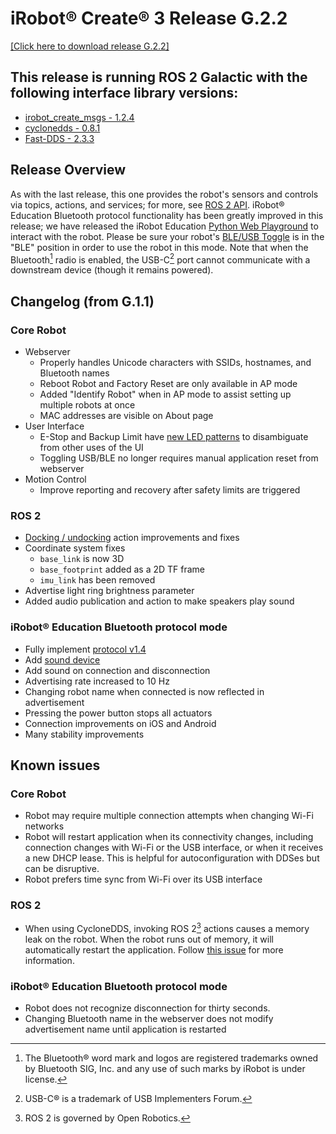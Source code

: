 # iRobot® Create® 3 Release G.2.2
[[Click here to download release G.2.2]](https://edu.irobot.com/create3/firmware/G.2.2)

## This release is running ROS 2 Galactic with the following interface library versions:

- [irobot_create_msgs - 1.2.4](https://github.com/iRobotEducation/irobot_create_msgs/tree/1.2.4)
- [cyclonedds - 0.8.1](https://github.com/eclipse-cyclonedds/cyclonedds/tree/0.8.1)
- [Fast-DDS - 2.3.3](https://github.com/eProsima/Fast-DDS/tree/2.3.3)

## Release Overview
As with the last release, this one provides the robot's sensors and controls via topics, actions, and services; for more, see [ROS 2 API](../../api/ros2/).
iRobot® Education Bluetooth protocol functionality has been greatly improved in this release; we have released the iRobot Education [Python Web Playground](https://python.irobot.com/) to interact with the robot.
Please be sure your robot's [BLE/USB Toggle](../../hw/adapter/#usbble-toggle) is in the "BLE" position in order to use the robot in this mode.
Note that when the Bluetooth[^1] radio is enabled, the USB-C[^2] port cannot communicate with a downstream device (though it remains powered).

## Changelog (from G.1.1)
### Core Robot
* Webserver
    * Properly handles Unicode characters with SSIDs, hostnames, and Bluetooth names
    * Reboot Robot and Factory Reset are only available in AP mode
    * Added "Identify Robot" when in AP mode to assist setting up multiple robots at once
    * MAC addresses are visible on About page
* User Interface
    * E-Stop and Backup Limit have [new LED patterns](../../hw/face/#while-operating) to disambiguate from other uses of the UI
    * Toggling USB/BLE no longer requires manual application reset from webserver
* Motion Control
    * Improve reporting and recovery after safety limits are triggered

### ROS 2
* [Docking / undocking](../../api/docking/) action improvements and fixes
* Coordinate system fixes
    * `base_link` is now 3D
    * `base_footprint` added as a 2D TF frame
    * `imu_link` has been removed
* Advertise light ring brightness parameter
* Added audio publication and action to make speakers play sound

### iRobot® Education Bluetooth protocol mode
* Fully implement [protocol v1.4](https://github.com/iRobotEducation/root-robot-ble-protocol)
* Add [sound device](https://github.com/iRobotEducation/root-robot-ble-protocol#device-5---sound)
* Add sound on connection and disconnection
* Advertising rate increased to 10 Hz
* Changing robot name when connected is now reflected in advertisement
* Pressing the power button stops all actuators
* Connection improvements on iOS and Android
* Many stability improvements

## Known issues
### Core Robot
* Robot may require multiple connection attempts when changing Wi-Fi networks
* Robot will restart application when its connectivity changes, including connection changes with Wi-Fi or the USB interface, or when it receives a new DHCP lease. This is helpful for autoconfiguration with DDSes but can be disruptive.
* Robot prefers time sync from Wi-Fi over its USB interface

### ROS 2
* When using CycloneDDS, invoking ROS 2[^3] actions causes a memory leak on the robot. When the robot runs out of memory, it will automatically restart the application. Follow [this issue](https://github.com/ros2/rmw_cyclonedds/issues/388) for more information.

### iRobot® Education Bluetooth protocol mode
* Robot does not recognize disconnection for thirty seconds.
* Changing Bluetooth name in the webserver does not modify advertisement name until application is restarted

[^1]: The Bluetooth® word mark and logos are registered trademarks owned by Bluetooth SIG, Inc. and any use of such marks by iRobot is under license.
[^2]: USB-C® is a trademark of USB Implementers Forum.
[^3]: ROS 2 is governed by Open Robotics.
[^4]: Python 3 is governed by the Python Software Foundation.
[^5]: All other trademarks mentioned are the property of their respective owners.